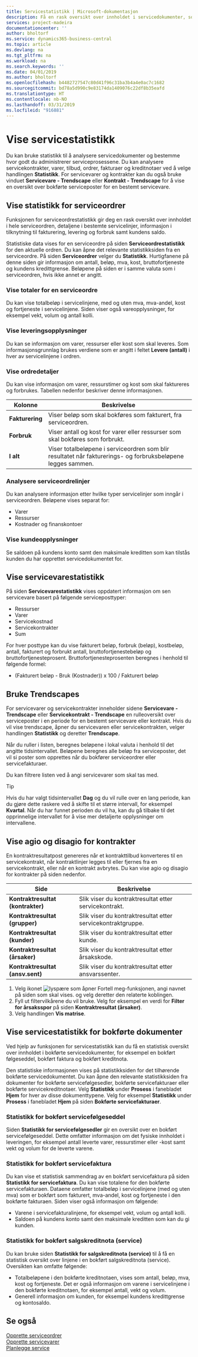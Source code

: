 ```yaml
---
title: Servicestatistikk | Microsoft-dokumentasjon
description: Få en rask oversikt over innholdet i servicedokumenter, som ordrer, tilbud, fakturaer eller kreditnotaer, detaljene i bestemte servicelinjer og servicevarene.
services: project-madeira
documentationcenter: ''
author: bholtorf
ms.service: dynamics365-business-central
ms.topic: article
ms.devlang: na
ms.tgt_pltfrm: na
ms.workload: na
ms.search.keywords: ''
ms.date: 04/01/2019
ms.author: bholtorf
ms.openlocfilehash: b4482727547c80d41f96c31ba3b4a4e0ac7c1682
ms.sourcegitcommit: bd78a5d990c9e83174da1409076c22df8b35eafd
ms.translationtype: HT
ms.contentlocale: nb-NO
ms.lasthandoff: 03/31/2019
ms.locfileid: "916881"
---
```

# <a name="viewing-service-statistics"></a>Vise servicestatistikk
Du kan bruke statistikk til å analysere servicedokumenter og bestemme hvor godt du administrerer serviceprosessene. Du kan analysere servicekontrakter, varer, tilbud, ordrer, fakturaer og kreditnotaer ved å velge handlingen **Statistikk**. For servicevarer og kontrakter kan du også bruke vinduet **Servicevare - Trendscape** eller **Kontrakt - Trendscape** for å vise en oversikt over bokførte serviceposter for en bestemt servicevare.   

## <a name="viewing-statistics-for-service-orders"></a>Vise statistikk for serviceordrer
Funksjonen for serviceordrestatistikk gir deg en rask oversikt over innholdet i hele serviceordren, detaljene i bestemte servicelinjer, informasjon i tilknytning til fakturering, levering og forbruk samt kundens saldo.  

Statistiske data vises for en serviceordre på siden **Serviceordrestatistikk** for den aktuelle ordren. Du kan åpne det relevante statistikksiden fra en serviceordre. På siden **Serviceordrer** velger du **Statistikk**. Hurtigfanene på denne siden gir informasjon om antall, beløp, mva, kost, bruttofortjeneste og kundens kredittgrense. Beløpene på siden er i samme valuta som i serviceordren, hvis ikke annet er angitt.  

### <a name="view-totals-for-a-service-order"></a>Vise totaler for en serviceordre  
Du kan vise totalbeløp i servicelinjene, med og uten mva, mva-andel, kost og fortjeneste i servicelinjene. Siden viser også vareopplysninger, for eksempel vekt, volum og antall kolli.  

### <a name="view-shipping-information"></a>Vise leveringsopplysninger  
Du kan se informasjon om varer, ressurser eller kost som skal leveres. Som informasjonsgrunnlag brukes verdiene som er angitt i feltet **Levere (antall)** i hver av servicelinjene i ordren.  

### <a name="view-order-details"></a>Vise ordredetaljer  
Du kan vise informasjon om varer, ressurstimer og kost som skal faktureres og forbrukes. Tabellen nedenfor beskriver denne informasjonen.  

|Kolonne | Beskrivelse|  
|------------|---------------------------------------|  
|**Fakturering**|Viser beløp som skal bokføres som fakturert, fra serviceordren.|  
|**Forbruk**|Viser antall og kost for varer eller ressurser som skal bokføres som forbrukt.|  
|**I alt**|Viser totalbeløpene i serviceordren som blir resultatet når fakturerings- og forbruksbeløpene legges sammen.|  

### <a name="analyze-service-order-lines"></a>Analysere serviceordrelinjer  
Du kan analysere informasjon etter hvilke typer servicelinjer som inngår i serviceordren. Beløpene vises separat for:  

* Varer  
* Ressurser  
* Kostnader og finanskontoer  

### <a name="view-customer-information"></a>Vise kundeopplysninger  
Se saldoen på kundens konto samt den maksimale kreditten som kan tilstås kunden du har opprettet servicedokumentet for.

## <a name="viewing-service-item-statistics"></a>Vise servicevarestatistikk
På siden **Servicevarestatistikk** vises oppdatert informasjon om sen servicevare basert på følgende serviceposttyper:  

* Ressurser  
* Varer  
* Servicekostnad  
* Servicekontrakter  
* Sum  

For hver posttype kan du vise fakturert beløp, forbruk (beløp), kostbeløp, antall, fakturert og forbrukt antall, bruttofortjenestebeløp og bruttofortjenesteprosent. Bruttofortjenesteprosenten beregnes i henhold til følgende formel:  

* (Fakturert beløp - Bruk (Kostnader)) x 100 / Fakturert beløp  

## <a name="using-trendscapes"></a>Bruke Trendscapes
For servicevarer og servicekontrakter inneholder sidene **Servicevare - Trendscape** eller **Servicekontrakt - Trendscape** en rulleoversikt over serviceposter i en periode for en bestemt servicevare eller kontrakt. Hvis du vil vise trendscape, åpner du servicevaren eller servicekontrakten, velger handlingen **Statistikk** og deretter **Trendscape**.

Når du ruller i listen, beregnes beløpene i lokal valuta i henhold til det angitte tidsintervallet. Beløpene beregnes alle beløp fra serviceposter, det vil si poster som opprettes når du bokfører serviceordrer eller servicefakturaer.

Du kan filtrere listen ved å angi servicevarer som skal tas med.  

> [!Tip]  
>  Hvis du har valgt tidsintervallet **Dag** og du vil rulle over en lang periode, kan du gjøre dette raskere ved å skifte til et større intervall, for eksempel **Kvartal**. Når du har funnet perioden du vil ha, kan du gå tilbake til det opprinnelige intervallet for å vise mer detaljerte opplysninger om intervallene.   

## <a name="viewing-gains-and-losses-on-contracts"></a>Vise agio og disagio for kontrakter  
En kontraktresultatpost genereres når et kontrakttilbud konverteres til en servicekontrakt, når kontraktlinjer legges til eller fjernes fra en servicekontrakt, eller når en kontrakt avbrytes. Du kan vise agio og disagio for kontrakter på siden nedenfor.  

|Side | Beskrivelse|  
|----------------|---------------------------------------|  
|**Kontraktresultat (kontrakter)**|Slik viser du kontraktresultat etter servicekontrakt.|  
|**Kontraktresultat (grupper)**|Slik viser du kontraktresultat etter servicekontraktgruppe.|  
|**Kontraktresultat (kunder)**|Slik viser du kontraktresultat etter kunde.|  
|**Kontraktresultat (årsaker)**|Slik viser du kontraktresultat etter årsakskode.|  
|**Kontraktresultat (ansv.sent)**|Slik viser du kontraktresultat etter ansvarssenter.|  

1. Velg ikonet ![lyspære som åpner Fortell meg-funksjonen](media/ui-search/search_small.png "Fortell hva du vil gjøre"), angi navnet på siden som skal vises. og velg deretter den relaterte koblingen.  
2. Fyll ut filtervilkårene du vil bruke. Velg for eksempel en verdi for **Filter for årsaksspor** på siden **Kontraktresultat (årsaker)**.  
3. Velg handlingen **Vis matrise**.

## <a name="viewing-statistics-for-posted-service-documents"></a>Vise servicestatistikk for bokførte dokumenter
Ved hjelp av funksjonen for servicestatistikk kan du få en statistisk oversikt over innholdet i bokførte servicedokumenter, for eksempel en bokført følgeseddel, bokført faktura og bokført kreditnota.  

Den statistiske informasjonen vises på statistikksiden for det tilhørende bokførte servicedokumentet. Du kan åpne den relevante statistikksiden fra dokumenter for bokførte servicefølgesedler, bokførte servicefakturaer eller bokførte servicekreditnotaer. Velg **Statistikk** under **Prosess** i fanebladet **Hjem** for hver av disse dokumenttypene. Velg for eksempel **Statistikk** under **Prosess** i fanebladet **Hjem** på siden **Bokførte servicefakturaer**.  

### <a name="posted-service-shipment-statistics"></a>Statistikk for bokført servicefølgeseddel  
Siden **Statistikk for servicefølgesedler** gir en oversikt over en bokført servicefølgeseddel. Dette omfatter informasjon om det fysiske innholdet i leveringen, for eksempel antall leverte varer, ressurstimer eller -kost samt vekt og volum for de leverte varene.  

### <a name="posted-service-invoice-statistics"></a>Statistikk for bokført servicefaktura  
Du kan vise et statistisk sammendrag av en bokført servicefaktura på siden **Statistikk for servicefaktura**. Du kan vise totalene for den bokførte servicefakturaen. Dataene omfatter totalbeløp i servicelinjene (med og uten mva) som er bokført som fakturert, mva-andel, kost og fortjeneste i den bokførte fakturaen. Siden viser også informasjon om følgende:  

* Varene i servicefakturalinjene, for eksempel vekt, volum og antall kolli.  
* Saldoen på kundens konto samt den maksimale kreditten som kan du gi kunden.  

### <a name="posted-service-credit-memo-statistics"></a>Statistikk for bokført salgskreditnota (service)  
Du kan bruke siden **Statistikk for salgskreditnota (service)** til å få en statistisk oversikt over linjene i en bokført salgskreditnota (service). Oversikten kan omfatte følgende:

* Totalbeløpene i den bokførte kreditnotaen, vises som antall, beløp, mva, kost og fortjeneste. Det er også informasjon om varene i servicelinjene i den bokførte kreditnotaen, for eksempel antall, vekt og volum.  
* Generell informasjon om kunden, for eksempel kundens kredittgrense og kontosaldo.  

## <a name="see-also"></a>Se også  
[Opprette serviceordrer](service-how-to-create-service-orders.md)   
[Opprette servicevarer](service-how-to-create-service-items.md)   
[Planlegge service](service-plan-service.md)  
